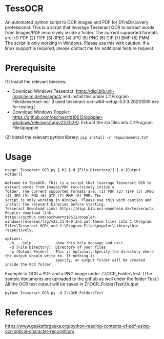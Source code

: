 # TessOCR
An automated python script to OCR images and PDF for DF/eDiscovery professional. 
This is a script that leverage Tesseract OCR to extract words from Images/PDF recursively inside a folder. 
The current supported formats are: 
(1) PDF 
(2) TIFF 
(3) JPEG 
(4) JPG 
(5) PNG 
(6) GIF 
(7) BMP 
(8) PMM. 
The script is only working in Windows. Please use this with caution. If a linux support is required, please contact me for additional feature request. 

# Prerequisite
(1) Install the relevant binaries: 
- Download Windows Tesseract: https://digi.bib.uni-mannheim.de/tesseract/ and install this under C:\Program Files\tesseract-ocr (I used tesseract-ocr-w64-setup-5.3.3.20231005.exe for testing.) 
- Download Windows Poppler: https://github.com/oschwartz10612/poppler-windows/releases/tag/v23.11.0-0. Extract the zip files into C:\Program Files\poppler

(2) Install the relevant python library: 
```pip install -r requirements.txt```

# Usage 
```
usage: Tesseract_OCR.py [-h] [-d [File Directory]] [-o [Output Folder]]

Welcome to TessOCR. This is a script that leverage Tesseract OCR to extract words from Images/PDF recursively inside a
folder. The current supported formats are: (1) PDF (2) TIFF (3) JPEG (4) JPG (5) PNG (6) GIF (7) BMP (8) PMM. The
script is only working in Windows. Please use this with caution and install the relevant binaries before starting.
Tesseract Download Link: https://digi.bib.uni-mannheim.de/tesseract/. Poppler download link:
https://github.com/oschwartz10612/poppler-windows/releases/tag/v23.11.0-0 and put these files into C:\Program
Files\Tesseract-OCR\ and C:\Program Files\poppler\Library\bin respectively.

options:
  -h, --help           show this help message and exit
  -d [File Directory]  Directory of your files
  -o [Output Folder]   This is optional. Specify the directory where the output should write to. If nothing is
                       specify, an output folder will be created inside the OCR folder.
 ```

Example to OCR a PDF and a PNG image under Z:\OCR_Folder\Test. (The sample documents are uploaded to the github as well under the folder Test.) All the OCR text output will be saved in Z:\OCR_Folder\Test\Output
```
python Tesseract_OCR.py -d Z:\OCR_Folder\Test

 ```
# References 
https://www.geeksforgeeks.org/python-reading-contents-of-pdf-using-ocr-optical-character-recognition/
